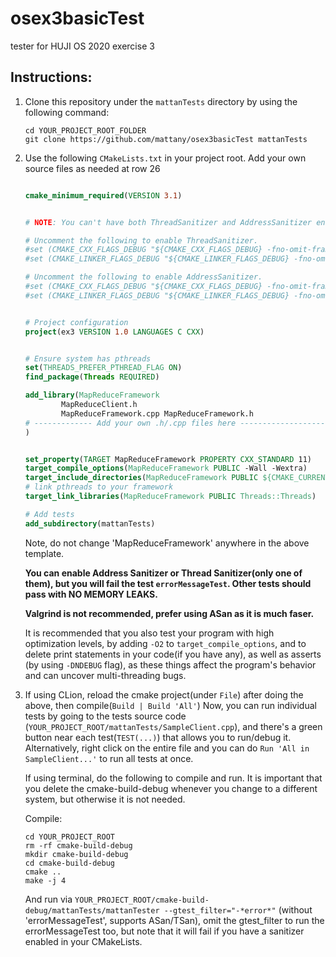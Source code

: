 # osex3basicTest
tester for HUJI OS 2020 exercise 3
## Instructions:

1. Clone this repository under the `mattanTests` directory by using the following command:
   
   ```shell
   cd YOUR_PROJECT_ROOT_FOLDER
   git clone https://github.com/mattany/osex3basicTest mattanTests
   ```
   
2. Use the following `CMakeLists.txt` in your project root. Add your own source files as needed at row 26

    ``` cmake

    cmake_minimum_required(VERSION 3.1)


    # NOTE: You can't have both ThreadSanitizer and AddressSanitizer enabled at the same time.

    # Uncomment the following to enable ThreadSanitizer.
    #set (CMAKE_CXX_FLAGS_DEBUG "${CMAKE_CXX_FLAGS_DEBUG} -fno-omit-frame-pointer -fsanitize=thread")
    #set (CMAKE_LINKER_FLAGS_DEBUG "${CMAKE_LINKER_FLAGS_DEBUG} -fno-omit-frame-pointer -fsanitize=thread")

    # Uncomment the following to enable AddressSanitizer.
    #set (CMAKE_CXX_FLAGS_DEBUG "${CMAKE_CXX_FLAGS_DEBUG} -fno-omit-frame-pointer -fsanitize=address")
    #set (CMAKE_LINKER_FLAGS_DEBUG "${CMAKE_LINKER_FLAGS_DEBUG} -fno-omit-frame-pointer -fsanitize=address")


    # Project configuration
    project(ex3 VERSION 1.0 LANGUAGES C CXX)


    # Ensure system has pthreads
    set(THREADS_PREFER_PTHREAD_FLAG ON)
    find_package(Threads REQUIRED)

    add_library(MapReduceFramework
            MapReduceClient.h
            MapReduceFramework.cpp MapReduceFramework.h
    # ------------- Add your own .h/.cpp files here -------------------
    )


    set_property(TARGET MapReduceFramework PROPERTY CXX_STANDARD 11)
    target_compile_options(MapReduceFramework PUBLIC -Wall -Wextra)
    target_include_directories(MapReduceFramework PUBLIC ${CMAKE_CURRENT_SOURCE_DIR})
    # link pthreads to your framework
    target_link_libraries(MapReduceFramework PUBLIC Threads::Threads)

    # Add tests
    add_subdirectory(mattanTests)


    ```
    
    Note, do not change 'MapReduceFramework' anywhere in the above template.
    
    **You can enable Address Sanitizer or Thread Sanitizer(only one of them), but you will
      fail the test `errorMessageTest`. Other tests should pass with NO MEMORY LEAKS.**
      
    **Valgrind is not recommended, prefer using ASan as it is much faser.**
    
    It is recommended that you also test your program with high optimization levels, by adding `-O2` to `target_compile_options`,
    and to delete print statements in your code(if you have any), as well as asserts (by using `-DNDEBUG` flag), as these things affect the program's
    behavior and can uncover multi-threading bugs.

3. If using CLion, reload the cmake project(under `File`) after doing the above, then compile(`Build | Build 'All'`)
   Now, you can run individual tests by going to the tests source code (`YOUR_PROJECT_ROOT/mattanTests/SampleClient.cpp`), and there's a green button 
   near each test(`TEST(...)`) that allows you to run/debug it.
   Alternatively, right click on the entire file and you can do `Run 'All in SampleClient...'` to run all tests at once.
   
   
   
   If using terminal, do the following to compile and run. It is important
   that you delete the cmake-build-debug whenever you change to a different system, but otherwise
   it is not needed.
   
   Compile:
   ```shell
   cd YOUR_PROJECT_ROOT
   rm -rf cmake-build-debug
   mkdir cmake-build-debug
   cd cmake-build-debug
   cmake ..
   make -j 4
   ```
   
   And run via `YOUR_PROJECT_ROOT/cmake-build-debug/mattanTests/mattanTester --gtest_filter="-*error*"` (without 'errorMessageTest',
   supports ASan/TSan), omit the gtest_filter to run the errorMessageTest too, but note that it will fail if you have a sanitizer enabled
   in your CMakeLists.
